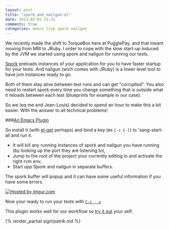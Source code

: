 ```yaml
---
layout: post
title: "spork_and_nailgun.el"
date: 2013-05-02 23:31
comments: true
categories: emacs lisp spork nailgun
---
```


We recently made the shift to TorqueBox here at PugglePay, and that
meant moving from MRI to JRuby. I order to cope with the slow start-up
induced by the JVM we started using spork and nailgun for running our
tests.

[Spork](https://github.com/sporkrb/spork) preloads instances of your
application for you to have faster startup for your tests. And nailgun
(wich comes with JRuby) is a lower level tool to have jvm instances
ready to go.

Both of them stay alive between test runs and can get "corrupted". You
also need to restart spork every time you change something that is
outside what it reloads between each test (blueprints for example in
our case).

So we (eq me and Jean-Louis) decided to spend an hour to make this a
bit easier. With the answer to all technical problems!

<!-- more -->

###[An Emacs Plugin](https://github.com/PugglePay/spork-and-nailgun.el)

So install it (with [el-get](https://github.com/dimitri/el-get) perhaps) and bind a key (ex `C-c C-l`) to 'sang-start-all and run it.

* It will kill any running instances of spork and nailgun you have
  running (by looking up the port they are listening to),
* Jump to the root of the project your currently editing in and
  activate the right rvm env,
* Start upp Spork and nailgun in separate buffers.

The spork buffer will popup and it can have some useful information if
you have some errors.

<a href="http://imgur.com/RozzIIv"><img src="http://i.imgur.com/RozzIIv.png" title="Hosted by imgur.com"/></a>

Now your ready to run your tests with [`C-c , v`](https://github.com/pezra/rspec-mode)

This plugin works well for our workflow so [try it out](https://github.com/PugglePay/spork-and-nailgun.el) your self.

{% render_partial sign/patrik.md %}
